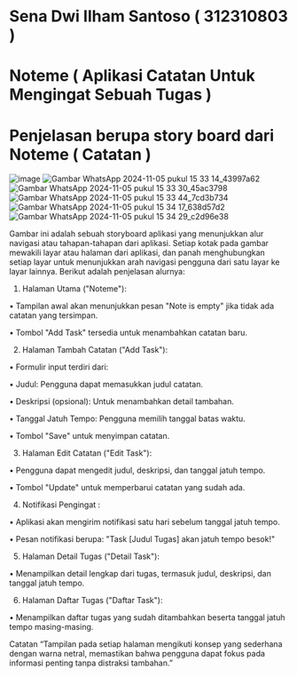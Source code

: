 # Sena Dwi Ilham Santoso ( 312310803 )

# Noteme ( Aplikasi Catatan Untuk Mengingat Sebuah Tugas )

# Penjelasan berupa story board dari Noteme ( Catatan )
![image](https://github.com/user-attachments/assets/07768e95-e778-48dc-bcd2-760f5baadc12)
![Gambar WhatsApp 2024-11-05 pukul 15 33 14_43997a62](https://github.com/user-attachments/assets/9b8e23d6-00d0-47f5-b6bc-ab417664636a)\
![Gambar WhatsApp 2024-11-05 pukul 15 33 30_45ac3798](https://github.com/user-attachments/assets/4ffbbb40-ee2b-4b62-b7ca-aa884bdc5bc3)
![Gambar WhatsApp 2024-11-05 pukul 15 33 44_7cd3b734](https://github.com/user-attachments/assets/c75cc99a-31db-48fb-af3e-a5d9c4b54f83)
![Gambar WhatsApp 2024-11-05 pukul 15 34 17_638d57d2](https://github.com/user-attachments/assets/3717dd14-4eb5-4aa5-af93-1967bd023057)
![Gambar WhatsApp 2024-11-05 pukul 15 34 29_c2d96e38](https://github.com/user-attachments/assets/d3aa1690-2976-416e-ae9c-6741f61a667c)

Gambar ini adalah sebuah storyboard aplikasi yang menunjukkan alur navigasi atau tahapan-tahapan dari aplikasi. Setiap kotak pada gambar mewakili layar atau halaman dari aplikasi, dan panah menghubungkan setiap layar untuk menunjukkan arah navigasi pengguna dari satu layar ke layar lainnya. Berikut adalah penjelasan alurnya:

1. Halaman Utama ("Noteme"):

•	Tampilan awal akan menunjukkan pesan "Note is empty" jika tidak ada catatan yang tersimpan.

•	Tombol "Add Task" tersedia untuk menambahkan catatan baru.

2. Halaman Tambah Catatan ("Add Task"):

•	Formulir input terdiri dari:

•	Judul: Pengguna dapat memasukkan judul catatan.

•	Deskripsi (opsional): Untuk menambahkan detail tambahan.

•	Tanggal Jatuh Tempo: Pengguna memilih tanggal batas waktu.

•	Tombol "Save" untuk menyimpan catatan.

3. Halaman Edit Catatan ("Edit Task"):

•	Pengguna dapat mengedit judul, deskripsi, dan tanggal jatuh tempo.

•	Tombol "Update" untuk memperbarui catatan yang sudah ada.

4. Notifikasi Pengingat :

•	Aplikasi akan mengirim notifikasi satu hari sebelum tanggal jatuh tempo.

•	Pesan notifikasi berupa: "Task [Judul Tugas] akan jatuh tempo besok!"

5. Halaman Detail Tugas ("Detail Task"):

•	Menampilkan detail lengkap dari tugas, termasuk judul, deskripsi, dan tanggal jatuh tempo.

6. Halaman Daftar Tugas ("Daftar Task"):

•	Menampilkan daftar tugas yang sudah ditambahkan beserta tanggal jatuh tempo masing-masing.

Catatan “Tampilan pada setiap halaman mengikuti konsep yang sederhana dengan warna netral, memastikan bahwa pengguna dapat fokus pada informasi penting tanpa distraksi tambahan.”
